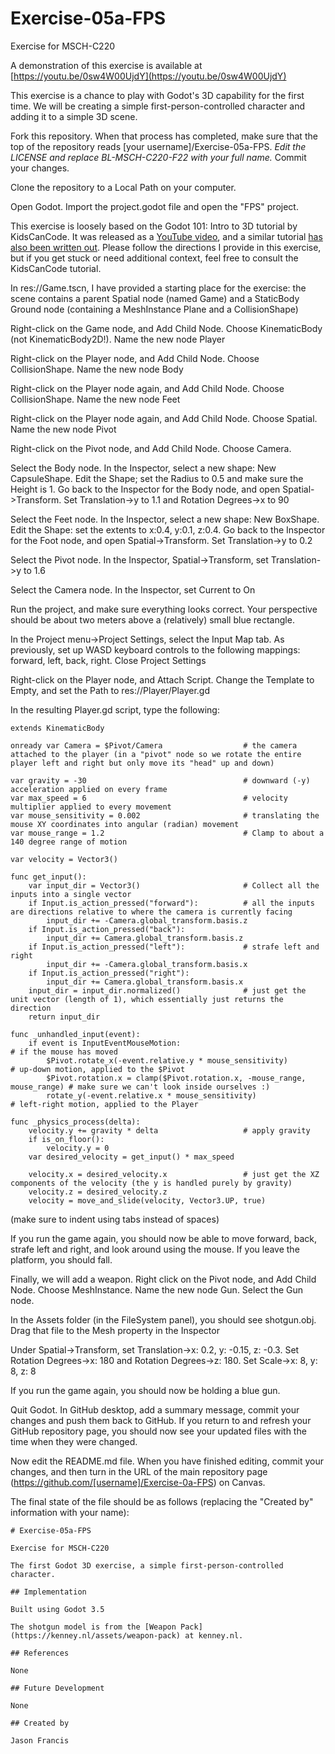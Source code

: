 # Exercise-05a-FPS

Exercise for MSCH-C220

A demonstration of this exercise is available at [https://youtu.be/0sw4W00UjdY](https://youtu.be/0sw4W00UjdY)

This exercise is a chance to play with Godot's 3D capability for the first time. We will be creating a simple first-person-controlled character and adding it to a simple 3D scene.

Fork this repository. When that process has completed, make sure that the top of the repository reads [your username]/Exercise-05a-FPS. *Edit the LICENSE and replace BL-MSCH-C220-F22 with your full name.* Commit your changes.

Clone the repository to a Local Path on your computer.

Open Godot. Import the project.godot file and open the "FPS" project.

This exercise is loosely based on the Godot 101: Intro to 3D tutorial by KidsCanCode. It was released as a [YouTube video](https://youtu.be/_55ktNdarxY), and a similar tutorial [has also been written out](http://kidscancode.org/godot_recipes/basics/3d/101_3d_07/). Please follow the directions I provide in this exercise, but if you get stuck or need additional context, feel free to consult the KidsCanCode tutorial.

In res://Game.tscn, I have provided a starting place for the exercise: the scene contains a parent Spatial node (named Game) and a StaticBody Ground node (containing a MeshInstance Plane and a CollisionShape)

Right-click on the Game node, and Add Child Node. Choose KinematicBody (not KinematicBody2D!). Name the new node Player

Right-click on the Player node, and Add Child Node. Choose CollisionShape. Name the new node Body

Right-click on the Player node again, and Add Child Node. Choose CollisionShape. Name the new node Feet

Right-click on the Player node again, and Add Child Node. Choose Spatial. Name the new node Pivot

Right-click on the Pivot node, and Add Child Node. Choose Camera.

Select the Body node. In the Inspector, select a new shape: New CapsuleShape. Edit the Shape; set the Radius to 0.5 and make sure the Height is 1. Go back to the Inspector for the Body node, and open Spatial->Transform. Set Translation->y to 1.1 and Rotation Degrees->x to 90

Select the Feet node. In the Inspector, select a new shape: New BoxShape. Edit the Shape: set the extents to x:0.4, y:0.1, z:0.4. Go back to the Inspector for the Foot node, and open Spatial->Transform. Set Translation->y to 0.2

Select the Pivot node. In the Inspector, Spatial->Transform, set Translation->y to 1.6

Select the Camera node. In the Inspector, set Current to On

Run the project, and make sure everything looks correct. Your perspective should be about two meters above a (relatively) small blue rectangle.

In the Project menu->Project Settings, select the Input Map tab. As previously, set up WASD keyboard controls to the following mappings: forward, left, back, right. Close Project Settings

Right-click on the Player node, and Attach Script. Change the Template to Empty, and set the Path to res://Player/Player.gd

In the resulting Player.gd script, type the following:

```
extends KinematicBody

onready var Camera = $Pivot/Camera					# the camera attached to the player (in a "pivot" node so we rotate the entire player left and right but only move its "head" up and down)

var gravity = -30									# downward (-y) acceleration applied on every frame
var max_speed = 6									# velocity multiplier applied to every movement
var mouse_sensitivity = 0.002						# translating the mouse XY coordinates into angular (radian) movement
var mouse_range = 1.2								# Clamp to about a 140 degree range of motion

var velocity = Vector3()

func get_input():
	var input_dir = Vector3()						# Collect all the inputs into a single vector
	if Input.is_action_pressed("forward"):			# all the inputs are directions relative to where the camera is currently facing
		input_dir += -Camera.global_transform.basis.z
	if Input.is_action_pressed("back"):
		input_dir += Camera.global_transform.basis.z
	if Input.is_action_pressed("left"):				# strafe left and right
		input_dir += -Camera.global_transform.basis.x
	if Input.is_action_pressed("right"):
		input_dir += Camera.global_transform.basis.x
	input_dir = input_dir.normalized()				# just get the unit vector (length of 1), which essentially just returns the direction
	return input_dir

func _unhandled_input(event):
	if event is InputEventMouseMotion:											# if the mouse has moved
		$Pivot.rotate_x(-event.relative.y * mouse_sensitivity)					# up-down motion, applied to the $Pivot
		$Pivot.rotation.x = clamp($Pivot.rotation.x, -mouse_range, mouse_range)	# make sure we can't look inside ourselves :)
		rotate_y(-event.relative.x * mouse_sensitivity)							# left-right motion, applied to the Player

func _physics_process(delta):
	velocity.y += gravity * delta					# apply gravity
	if is_on_floor():
		velocity.y = 0
	var desired_velocity = get_input() * max_speed
	
	velocity.x = desired_velocity.x					# just get the XZ components of the velocity (the y is handled purely by gravity)
	velocity.z = desired_velocity.z
	velocity = move_and_slide(velocity, Vector3.UP, true)

```
(make sure to indent using tabs instead of spaces)

If you run the game again, you should now be able to move forward, back, strafe left and right, and look around using the mouse. If you leave the platform, you should fall.

Finally, we will add a weapon. Right click on the Pivot node, and Add Child Node. Choose MeshInstance. Name the new node Gun. Select the Gun node.

In the Assets folder (in the FileSystem panel), you should see shotgun.obj. Drag that file to the Mesh property in the Inspector

Under Spatial->Transform, set Translation->x: 0.2, y: -0.15, z: -0.3. Set Rotation Degrees->x: 180 and Rotation Degrees->z: 180. Set Scale->x: 8, y: 8, z: 8

If you run the game again, you should now be holding a blue gun.

Quit Godot. In GitHub desktop, add a summary message, commit your changes and push them back to GitHub. If you return to and refresh your GitHub repository page, you should now see your updated files with the time when they were changed.

Now edit the README.md file. When you have finished editing, commit your changes, and then turn in the URL of the main repository page (https://github.com/[username]/Exercise-0a-FPS) on Canvas.

The final state of the file should be as follows (replacing the "Created by" information with your name):
```
# Exercise-05a-FPS

Exercise for MSCH-C220

The first Godot 3D exercise, a simple first-person-controlled character.

## Implementation

Built using Godot 3.5

The shotgun model is from the [Weapon Pack](https://kenney.nl/assets/weapon-pack) at kenney.nl.

## References

None

## Future Development

None

## Created by 

Jason Francis
```
